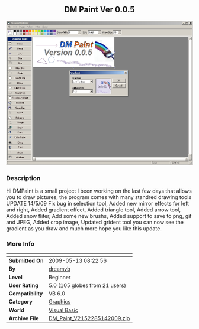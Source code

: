 ﻿<div align="center">

## DM Paint Ver 0\.0\.5

<img src="PIC200951455242567.jpg">
</div>

### Description

Hi DMPaint is a small project I been working on the last few days that allows you to draw pictures, the program comes with many standred drawing tools UPDATE 14/5/09 Fix bug in selection tool, Added new mirror effects for left and right, Added gradient effect, Added triangle tool, Added arrow tool, Added snow fliter, Add some new brushs, Added support to save to png, gif and JPEG, Added crop image, Updated grident tool you can now see the gradient as you draw and much more hope you like this update.
 
### More Info
 


<span>             |<span>
---                |---
**Submitted On**   |2009-05-13 08:22:56
**By**             |[dreamvb](https://github.com/Planet-Source-Code/PSCIndex/blob/master/ByAuthor/dreamvb.md)
**Level**          |Beginner
**User Rating**    |5.0 (105 globes from 21 users)
**Compatibility**  |VB 6\.0
**Category**       |[Graphics](https://github.com/Planet-Source-Code/PSCIndex/blob/master/ByCategory/graphics__1-46.md)
**World**          |[Visual Basic](https://github.com/Planet-Source-Code/PSCIndex/blob/master/ByWorld/visual-basic.md)
**Archive File**   |[DM\_Paint\_V2152285142009\.zip](https://github.com/Planet-Source-Code/dreamvb-dm-paint-ver-0-0-5__1-71962/archive/master.zip)








